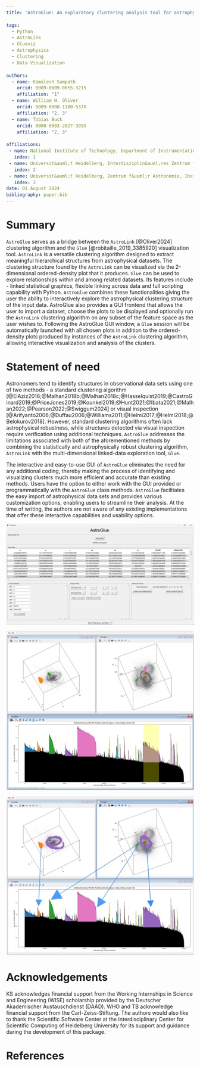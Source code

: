 ```yaml
---
title: 'AstroGlue: An exploratory clustering analysis tool for astrophyiscal data sets'

tags:
  - Python
  - AstroLink
  - Glueviz
  - Astrophysics
  - Clustering
  - Data Visualization

authors:
  - name: Kamalesh Sampath
    orcid: 0009-0009-0055-3215
    affiliation: "1"
  - name: William H. Oliver
    orcid: 0009-0008-1180-537X
    affiliation: "2, 3"
  - name: Tobias Buck
    orcid: 0000-0003-2027-399X
    affiliation: "2, 3"

affiliations:
 - name: National Institute of Technology, Department of Instrumentation and Control Engineering, Tiruchirappalli - 620015, Tamil Nadu, India
   index: 1
 - name: Universit&auml;t Heidelberg, Interdisziplin&auml;res Zentrum f&uuml;r Wissenschaftliches Rechnen, Im Neuenheimer Feld 205, D-69120 Heidelberg, Germany
   index: 2
 - name: Universit&auml;t Heidelberg, Zentrum f&uuml;r Astronomie, Institut f&uuml;r Theoretische Astrophysik, Albert-&Uuml;berle-Stra&szlig;e 2, D-69120 Heidelberg, Germany
   index: 3
date: 01 August 2024
bibliography: paper.bib
---
```


# Summary
`AstroGlue` serves as a bridge between the `AstroLink` [@Oliver2024] clustering algorithm and the `Glue` [@robitaille_2019_3385920] visualization tool. `AstroLink` is a versatile clustering algorithm designed to extract meaningful hierarchical structures from astrophysical datasets. The clustering structure found by the `AstroLink` can be visualized via the 2-dimensional ordered-density plot that it produces. `Glue` can be used to explore relationships within and among related datasets. Its features include - linked statistical graphics, flexible linking across data and full scripting capability with Python. `AstroGlue` combines these functionalities giving the user the ability to interactively explore the astrophysical clustering structure of the input data. AstroGlue also provides a GUI frontend that allows the user to import a dataset, choose the plots to be displayed and optionally run the `AstroLink` clustering algorithm on any subset of the feature space as the user wishes to. Following the AstroGlue GUI window, a `Glue` session will be automatically launched with all chosen plots in addition to the ordered-density plots produced by instances of the `AstroLink` clustering algorithm, allowing interactive visualization and analysis of the clusters.

# Statement of need
Astronomers tend to identify structures in observational data sets using one of two methods - a standard clustering algorithm [@ElAziz2016;@Malhan2018b;@Malhan2018c;@Hasselquist2019;@CastroGinard2019;@PriceJones2019;@Kounkel2019;@Hunt2021;@Ibata2021;@Malhan2022;@Pearson2022;@Swiggum2024] or visual inspection [@Arifyanto2006;@Duffau2006;@Williams2011;@Helmi2017;@Helmi2018;@Belokurov2018]. However, standard clustering algorithms often lack astrophysical robustness, while structures detected via visual inspection require verification using additional techniques. `AstroGlue` addresses the limitations associated with both of the aforementioned methods by combining the statistically and astrophysically robust clustering algorithm, `AstroLink` with the multi-dimensional linked-data exploration tool, `Glue`.

The interactive and easy-to-use GUI of `AstroGlue` eliminates the need for any additional coding, thereby making the process of identifying and visualizing clusters much more efficient and accurate than existing methods. Users have the option to either work with the GUI provided or programmatically with the `AstroGlue` class methods. `AstroGlue` facilitates the easy import of astrophysical data sets and provides various customization options, enabling users to streamline their analysis. At the time of writing, the authors are not aware of any existing implementations that offer these interactive capabilities and usability options. 

![`AstroGlue` GUI with a data set imported, columns labelled, plots chosen, and `AstroLink` feature space set.](AstroGlue_example/1.png) 

![`Glue` session launched with all chosen plots (including the `AstroLink` ordered-density plot) and a few highlighted user-chosen clusters. The lower panel shows the process a user takes to highlight a cluster found by AstroLink."](AstroGlue_example/2.png)

![`Glue` session with all highlighted clusters (following the action shown in Figure 2) and overlayed arrows to mark their correspondance to the ordered-density plot."](AstroGlue_example/3.png)


# Acknowledgements
KS acknowledges financial support from the Working Internships in Science and Engineering (WISE) scholarship provided by the Deutscher Akademischer Austauschdienst (DAAD). WHO and TB acknowledge financial support from the Carl-Zeiss-Stiftung. The authors would also like to thank the Scientific Software Center at the Interdisciplinary Center for Scientific Computing of Heidelberg University for its support and guidance during the development of this package.

# References
